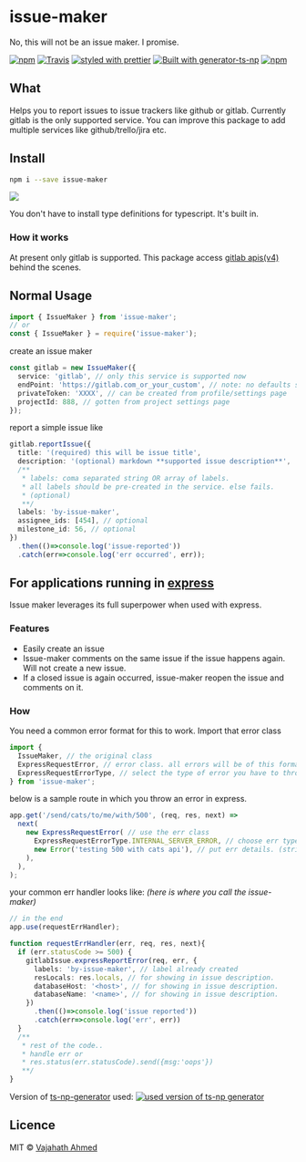 # issue-maker
No, this will not be an issue maker. I promise.

[![npm](https://img.shields.io/npm/v/issue-maker.svg)](https://www.npmjs.com/package/issue-maker)
[![Travis](https://img.shields.io/travis/vajahath/issue-maker.svg)](https://travis-ci.org/vajahath/issue-maker)
[![styled with prettier](https://img.shields.io/badge/code_style-prettier-ff69b4.svg)](https://github.com/prettier/prettier)
[![Built with generator-ts-np](https://img.shields.io/badge/scaffolding-ts_np-2699ad.svg)](https://github.com/vajahath/generator-ts-np)
[![npm](https://img.shields.io/npm/dt/issue-maker.svg)](https://www.npmjs.com/package/issue-maker)

## What

Helps you to report issues to issue trackers like github or gitlab. Currently gitlab is the only supported service. You can improve this package to add multiple services like github/trello/jira etc.

## Install

```bash
npm i --save issue-maker
```

[![](https://img.shields.io/badge/TypeScript-Ready-blue.svg)](https://www.typescriptlang.org/)

You don't have to install type definitions for typescript. It's built in.

### How it works

At present only gitlab is supported. This package access [gitlab apis(v4)](https://docs.gitlab.com/ce/api/) behind the scenes.

## Normal Usage

```ts
import { IssueMaker } from 'issue-maker';
// or
const { IssueMaker } = require('issue-maker');
```

create an issue maker

```ts
const gitlab = new IssueMaker({
  service: 'gitlab', // only this service is supported now
  endPoint: 'https://gitlab.com_or_your_custom', // note: no defaults set. you've to provide this
  privateToken: 'XXXX', // can be created from profile/settings page
  projectId: 888, // gotten from project settings page
});
```

report a simple issue like

```ts
gitlab.reportIssue({
  title: '(required) this will be issue title',
  description: '(optional) markdown **supported issue description**',
  /**
   * labels: coma separated string OR array of labels.
   * all labels should be pre-created in the service. else fails.
   * (optional)
   **/
  labels: 'by-issue-maker',
  assignee_ids: [454], // optional
  milestone_id: 56, // optional
})
  .then(()=>console.log('issue-reported'))
  .catch(err=>console.log('err occurred', err));
```

## For applications running in [express](https://expressjs.com)

Issue maker leverages its full superpower when used with express.

### Features

* Easily create an issue
* Issue-maker comments on the same issue if the issue happens again. Will not create a new issue.
* If a closed issue is again occurred, issue-maker reopen the issue and comments on it.

### How

You need a common error format for this to work. Import that error class

```ts
import {
  IssueMaker, // the original class
  ExpressRequestError, // error class. all errors will be of this format.
  ExpressRequestErrorType, // select the type of error you have to throw
} from 'issue-maker';
```

below is a sample route in which you throw an error in express.

```ts
app.get('/send/cats/to/me/with/500', (req, res, next) =>
  next(
    new ExpressRequestError( // use the err class
      ExpressRequestErrorType.INTERNAL_SERVER_ERROR, // choose err type
      new Error('testing 500 with cats api'), // put err details. (string format is also supported)
    ),
  ),
);
```

your common err handler looks like: _(here is where you call the issue-maker)_

```ts
// in the end
app.use(requestErrHandler);

function requestErrHandler(err, req, res, next){
  if (err.statusCode >= 500) {
    gitlabIssue.expressReportError(req, err, {
      labels: 'by-issue-maker', // label already created
      resLocals: res.locals, // for showing in issue description.
      databaseHost: '<host>', // for showing in issue description.
      databaseName: '<name>', // for showing in issue description.
    })
      .then(()=>console.log('issue reported'))
      .catch(err=>console.log('err', err))
  }
  /**
   * rest of the code..
   * handle err or
   * res.status(err.statusCode).send({msg:'oops'})
   **/ 
}
```



Version of [ts-np-generator](https://github.com/vajahath/generator-ts-np) used: [![used version of ts-np generator](https://img.shields.io/badge/ts--np-v2.0.5-a5a5a5.svg?style=flat-square)](https://github.com/vajahath/generator-ts-np)

## Licence

MIT &copy; [Vajahath Ahmed](https://twitter.com/vajahath7)
